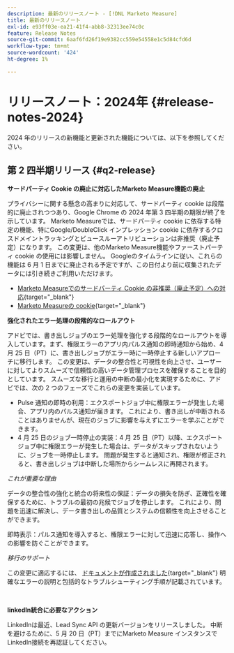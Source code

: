 ```yaml
---
description: 最新のリリースノート - [!DNL Marketo Measure]
title: 最新のリリースノート
exl-id: e93ff03e-ea21-41f4-abb8-32313ee74c0c
feature: Release Notes
source-git-commit: 6aaf6fd26f19e9382cc559e54558e1c5d84cfd6d
workflow-type: tm+mt
source-wordcount: '424'
ht-degree: 1%

---
```


# リリースノート：2024年 {#release-notes-2024}

2024 年のリリースの新機能と更新された機能については、以下を参照してください。

## 第 2 四半期リリース {#q2-release}

<p>

**サードパーティ Cookie の廃止に対応したMarketo Measure機能の廃止**

プライバシーに関する懸念の高まりに対応して、サードパーティ cookie は段階的に廃止されつつあり、Google Chrome の 2024 年第 3 四半期の期限が終了を示しています。 Marketo Measureでは、サードパーティ cookie に依存する特定の機能、特にGoogle/DoubleClick インプレッション cookie に依存するクロスドメイントラッキングとビュースルーアトリビューションは非推奨（廃止予定）になります。 この変更は、他のMarketo Measure機能やファーストパーティ cookie の使用には影響しません。 Googleのタイムラインに従い、これらの機能は 6 月 1 日までに廃止される予定ですが、この日付より前に収集されたデータには引き続きご利用いただけます。

* [Marketo Measureでのサードパーティ Cookie の非推奨（廃止予定）への対応](https://nation.marketo.com/t5/employee-blogs/adapting-to-third-party-cookie-deprecation-in-marketo-measure/ba-p/345110){target="_blank"}
* [Marketo Measureの cookie](/help/marketo-measure-tracking/setting-up-tracking/marketo-measure-cookies.md){target="_blank"}

**強化されたエラー処理の段階的なロールアウト**

アドビでは、書き出しジョブのエラー処理を強化する段階的なロールアウトを導入しています。まず、権限エラーのアプリ内パルス通知の即時通知から始め、4 月 25 日（PT）に、書き出しジョブがエラー時に一時停止する新しいアプローチに移行します。 この変更は、データの整合性と可視性を向上させ、ユーザーに対してよりスムーズで信頼性の高いデータ管理プロセスを確保することを目的としています。 スムーズな移行と運用の中断の最小化を実現するために、アドビでは、次の 2 つのフェーズでこれらの変更を実装しています。

* Pulse 通知の即時の利用：エクスポートジョブ中に権限エラーが発生した場合、アプリ内のパルス通知が届きます。 これにより、書き出しが中断されることはありませんが、現在のジョブに影響を与えずにエラーを学ぶことができます。
* 4 月 25 日のジョブ一時停止の実装：4 月 25 日（PT）以降、エクスポートジョブ中に権限エラーが発生した場合は、データがスキップされないように、ジョブを一時停止します。 問題が発生すると通知され、権限が修正されると、書き出しジョブは中断した場所からシームレスに再開されます。

_これが重要な理由_

データの整合性の強化と統合の将来性の保証：データの損失を防ぎ、正確性を確保するために、トラブルの最初の兆候でジョブを停止します。 これにより、問題を迅速に解決し、データ書き出しの品質とシステムの信頼性を向上させることができます。

即時表示：パルス通知を導入すると、権限エラーに対して迅速に応答し、操作への影響を防ぐことができます。

_移行のサポート_

この変更に適応するには、 [ドキュメントが作成されました](/help/configuration-and-setup/getting-started-with-marketo-measure/error-notifications.md){target="_blank"} 明確なエラーの説明と包括的なトラブルシューティング手順が記載されています。

<br>

**linkedIn統合に必要なアクション**

LinkedInは最近、Lead Sync API の更新バージョンをリリースしました。 中断を避けるために、5 月 20 日（PT）までにMarketo Measure インスタンスでLinkedIn接続を再認証してください。

